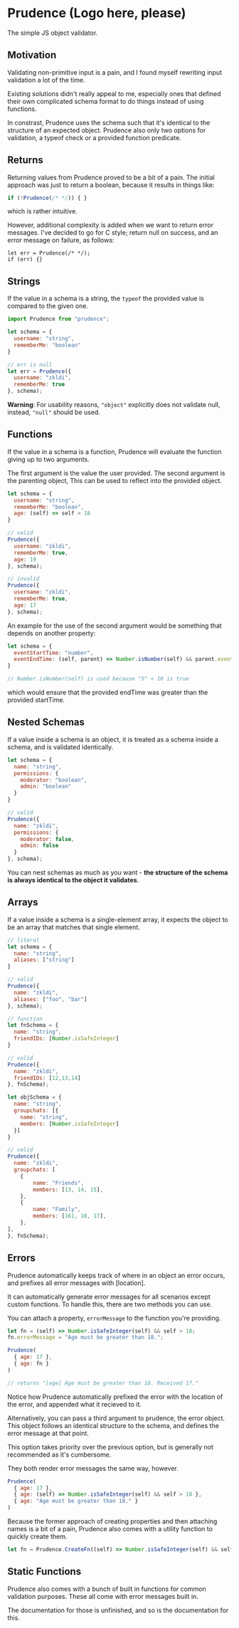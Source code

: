 # Prudence (Logo here, please)

The simple JS object validator.

## Motivation

Validating non-primitive input is a pain, and I found myself rewriting input validation a
lot of the time.

Existing solutions didn't really appeal to me, especially ones that defined their own complicated schema
format to do things instead of using functions.

In constrast, Prudence uses the schema such that it's identical to the structure of an expected object.
Prudence also only two options for validation, a typeof check or a provided function predicate.

## Returns

Returning values from Prudence proved to be a bit of a pain. The initial approach was just to return a boolean, because it results in things like:
```js
if (!Prudence(/* */)) { }
```
which is rather intuitive.

However, additional complexity is added when we want to return error messages.
I've decided to go for C style; return null on success, and an error message on failure, as follows:
```
let err = Prudence(/* */);
if (err) {}
```

## Strings

If the value in a schema is a string, the `typeof` the provided value is compared to the given one.

```js
import Prudence from "prudence";

let schema = {
  username: "string",
  rememberMe: "boolean"
}

// err is null
let err = Prudence({
  username: "zkldi",
  rememberMe: true
}, schema);
```

**Warning**: For usability reasons, `"object"` explicitly does not validate null, instead, `"null"` should be used.

## Functions

If the value in a schema is a function, Prudence will evaluate the function giving up to two arguments.

The first argument is the value the user provided. The second argument is the parenting object, This can be used to reflect
into the provided object.

```js
let schema = {
  username: "string",
  rememberMe: "boolean",
  age: (self) => self > 18
}

// valid
Prudence({
  username: "zkldi",
  rememberMe: true,
  age: 19
}, schema);

// invalid
Prudence({
  username: "zkldi",
  rememberMe: true,
  age: 17
}, schema);
```

An example for the use of the second argument would be something that depends on another property:
```js
let schema = {
  eventStartTime: "number",
  eventEndTime: (self, parent) => Number.isNumber(self) && parent.eventStartTime < self
}

// Number.isNumber(self) is used because "5" < 10 is true
```
which would ensure that the provided endTime was greater than the provided startTime.

## Nested Schemas

If a value inside a schema is an object, it is treated as a schema inside a schema, and is validated identically.

```js
let schema = {
  name: "string",
  permissions: {
    moderator: "boolean",
    admin: "boolean"
  }
}

// valid
Prudence({
  name: "zkldi",
  permissions: {
    moderator: false,
    admin: false
  }
}, schema);
```

You can nest schemas as much as you want - **the structure of the schema is always identical to the object it validates**.

## Arrays

If a value inside a schema is a single-element array, it expects the object to be an array that matches that single element.
```js
// literal
let schema = {
  name: "string",
  aliases: ["string"]
}

// valid
Prudence({
  name: "zkldi",
  aliases: ["foo", "bar"]
}, schema);

// function
let fnSchema = {
  name: "string",
  friendIDs: [Number.isSafeInteger]
}

// valid
Prudence({
  name: "zkldi",
  friendIDs: [12,13,14]
}, fnSchema);

let objSchema = {
  name: "string",
  groupchats: [{
    name: "string",
    members: [Number.isSafeInteger]
  }]
}

// valid
Prudence({
  name: "zkldi",
  groupchats: [
    {
        name: "Friends",
        members: [13, 14, 15],
    },
    {
        name: "Family",
        members: [161, 16, 17],
    },
],
}, fnSchema);
```

## Errors

Prudence automatically keeps track of where in an object an error occurs, and prefixes all error messages with [location].

It can automatically generate error messages for all scenarios except custom functions. To handle this, there are two methods you can use.

You can attach a property, ``errorMessage`` to the function you're providing.

```js
let fn = (self) => Number.isSafeInteger(self) && self > 18;
fn.errorMessage = "Age must be greater than 18.";

Prudence(
  { age: 17 },
  { age: fn }
)

// returns "[age] Age must be greater than 18. Received 17."
```

Notice how Prudence automatically prefixed the error with the location of the error, and appended what it recieved to it.

Alternatively, you can pass a third argument to prudence, the error object. This object follows an identical structure to the schema, and defines the error message
at that point.

This option takes priority over the previous option, but is generally not recommended as it's cumbersome.

They both render error messages the same way, however.

```js
Prudence(
  { age: 17 },
  { age: (self) => Number.isSafeInteger(self) && self > 18 },
  { age: "Age must be greater than 18." }
)
```

Because the former approach of creating properties and then attaching names is a bit of a pain, Prudence also comes with a utility function to quickly create them.
```js
let fn = Prudence.CreateFn((self) => Number.isSafeInteger(self) && self > 18, "Age must be greater than 18.");
```

## Static Functions

Prudence also comes with a bunch of built in functions for common validation purposes. These all come with error messages built in.

The documentation for those is unfinished, and so is the documentation for this.
